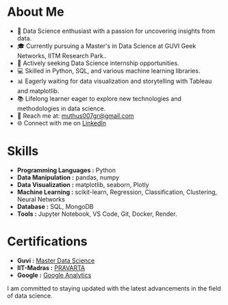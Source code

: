 # About Me

- 🌟 Data Science enthusiast with a passion for uncovering insights from data.
- 🎓 Currently pursuing a Master's in Data Science at GUVI Geek Networks, IITM Research Park..
- 💼 Actively seeking Data Science internship opportunities.
- 💻 Skilled in Python, SQL, and various machine learning libraries.
- 📊 Eagerly waiting for data visualization and storytelling with Tableau and matplotlib.
- 📚 Lifelong learner eager to explore new technologies and methodologies in data science.
- 📧 Reach me at: muthus007gr@gmail.com
- 🌐 Connect with me on [LinkedIn](https://www.linkedin.com/in/ms-mgr-agri/)

# Skills

* **Programming Languages :** Python
* **Data Manipulation     :** pandas, numpy
* **Data Visualization    :** matplotlib, seaborn, Plotly
* **Machine Learning      :** scikit-learn, Regression, Classification, Clustering, Neural Networks
* **Database              :** SQL, MongoDB
* **Tools                 :** Jupyter Notebook, VS Code,  Git, Docker, Render.

# Certifications  

* **Guvi :** [Master Data Science]( https://www.guvi.in/verify-certificate?id=0e978xZ57UA101T37H)
* **IIT-Madras :** [PRAVARTA](https://drive.google.com/file/d/1Gsm-fAm5iQHSDtIa28mASoNRWR-MfD8Q/view?usp=drive_link)
* **Google :** [Google Analytics](https://skillshop.credential.net/a879e686-ff9f-409a-811f-87febd4a38b9) 

I am committed to staying updated with the latest advancements in the field of data science. 


<!---
MS-MUTHUSAMY/MS-MUTHUSAMY is a ✨ special ✨ repository because its `README.md` (this file) appears on your GitHub profile.
You can click the Preview link to take a look at your changes.
--->
